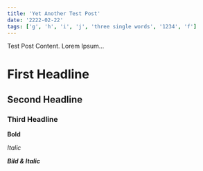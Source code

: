```yaml
---
title: 'Yet Another Test Post'
date: '2222-02-22'
tags: ['g', 'h', 'i', 'j', 'three single words', '1234', 'f']
---
```


Test Post Content.
Lorem Ipsum...

# First Headline

## Second Headline

### Third Headline

**Bold**

_Italic_

**_Bild & Italic_**
